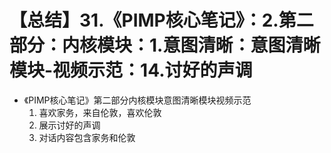# 【总结】31.《PIMP核心笔记》：2.第二部分：内核模块：1.意图清晰：意图清晰模块-视频示范：14.讨好的声调

-   《PIMP核心笔记》第二部分内核模块意图清晰模块视频示范
    1.  喜欢家务，来自伦敦，喜欢伦敦
    2.  展示讨好的声调
    3.  对话内容包含家务和伦敦